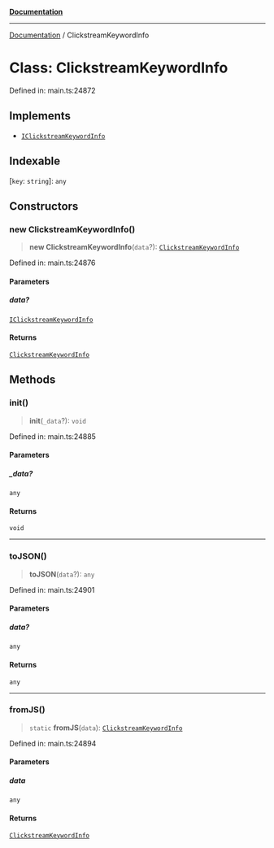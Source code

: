 [**Documentation**](../README.md)

***

[Documentation](../README.md) / ClickstreamKeywordInfo

# Class: ClickstreamKeywordInfo

Defined in: main.ts:24872

## Implements

- [`IClickstreamKeywordInfo`](../interfaces/IClickstreamKeywordInfo.md)

## Indexable

\[`key`: `string`\]: `any`

## Constructors

### new ClickstreamKeywordInfo()

> **new ClickstreamKeywordInfo**(`data`?): [`ClickstreamKeywordInfo`](ClickstreamKeywordInfo.md)

Defined in: main.ts:24876

#### Parameters

##### data?

[`IClickstreamKeywordInfo`](../interfaces/IClickstreamKeywordInfo.md)

#### Returns

[`ClickstreamKeywordInfo`](ClickstreamKeywordInfo.md)

## Methods

### init()

> **init**(`_data`?): `void`

Defined in: main.ts:24885

#### Parameters

##### \_data?

`any`

#### Returns

`void`

***

### toJSON()

> **toJSON**(`data`?): `any`

Defined in: main.ts:24901

#### Parameters

##### data?

`any`

#### Returns

`any`

***

### fromJS()

> `static` **fromJS**(`data`): [`ClickstreamKeywordInfo`](ClickstreamKeywordInfo.md)

Defined in: main.ts:24894

#### Parameters

##### data

`any`

#### Returns

[`ClickstreamKeywordInfo`](ClickstreamKeywordInfo.md)
